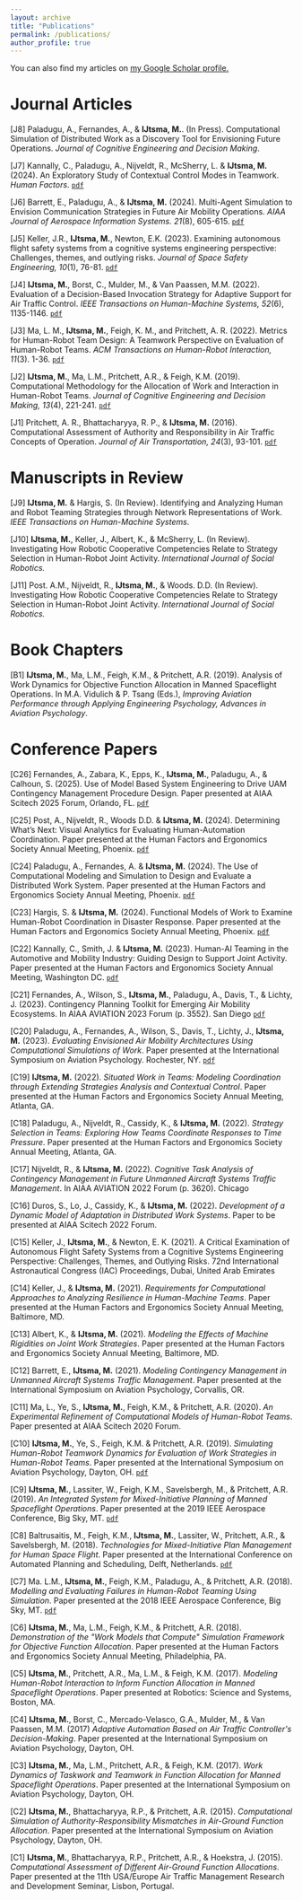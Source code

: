 ```yaml
---
layout: archive
title: "Publications"
permalink: /publications/
author_profile: true
---
```

You can also find my articles on <u><a href="https://scholar.google.com/citations?user=CepXXxYAAAAJ&hl=en">my Google Scholar profile</a>.</u>

# Journal Articles
\[J8\] Paladugu, A., Fernandes, A., & **IJtsma, M.**. (In Press). Computational Simulation of Distributed Work as a Discovery Tool for Envisioning Future Operations. *Journal of Cognitive Engineering and Decision Making*.

\[J7\] Kannally, C., Paladugu, A., Nijveldt, R., McSherry, L. & **IJtsma, M.** (2024). An Exploratory Study of Contextual Control Modes in Teamwork. *Human Factors*. [`pdf`](https://doi.org/10.1177/00187208241292669)

\[J6\] Barrett, E., Paladugu, A., & **IJtsma, M.** (2024). Multi-Agent Simulation to Envision Communication Strategies in Future Air Mobility Operations. *AIAA Journal of Aerospace Information Systems. 21*(8), 605-615. [`pdf`](https://doi.org/10.2514/1.I011239)

\[J5\] Keller, J.R., **IJtsma, M.**, Newton, E.K. (2023). Examining autonomous flight safety systems from a cognitive systems engineering perspective: Challenges, themes, and outlying risks. *Journal of Space Safety Engineering, 10*(1), 76-81. [`pdf`](ttps://doi.org/10.1016/j.jsse.2022.11.005)

\[J4\] **IJtsma, M.**, Borst, C., Mulder, M., & Van Paassen, M.M. (2022). Evaluation of a Decision-Based Invocation Strategy for Adaptive Support for Air Traffic Control. *IEEE Transactions on Human-Machine Systems, 52*(6), 1135-1146. [`pdf`](https://doi.org/10.1109/THMS.2022.3208817)

\[J3\] Ma, L. M., **IJtsma, M.**, Feigh, K. M., and Pritchett, A. R. (2022). Metrics for Human-Robot Team Design: A Teamwork Perspective on Evaluation of Human-Robot Teams. *ACM Transactions on Human-Robot Interaction, 11*(3). 1-36. [`pdf`](https://doi.org/10.1145/3522581)

\[J2\] **IJtsma, M.**, Ma, L.M., Pritchett, A.R., & Feigh, K.M. (2019). Computational Methodology for the Allocation of Work and Interaction in Human-Robot Teams. *Journal of Cognitive Engineering and Decision Making, 13*(4), 221-241. [`pdf`](https://doi.org/10.1177/1555343419869484)

\[J1\] Pritchett, A. R., Bhattacharyya, R. P., & **IJtsma, M.** (2016). Computational Assessment of Authority and Responsibility in Air Traffic Concepts of Operation. *Journal of Air Transportation, 24*(3), 93-101. [`pdf`](https://doi.org/10.2514/1.D0024)

# Manuscripts in Review

\[J9\] **IJtsma, M.** & Hargis, S. (In Review). Identifying and Analyzing Human and Robot Teaming Strategies through Network Representations of Work. *IEEE Transactions on Human-Machine Systems*.

\[J10\] **IJtsma, M.**, Keller, J., Albert, K., & McSherry, L. (In Review). Investigating How Robotic Cooperative Competencies Relate to Strategy Selection in Human-Robot Joint Activity. *International Journal of Social Robotics.*

\[J11\] Post. A.M., Nijveldt, R., **IJtsma, M.**, & Woods. D.D. (In Review). Investigating How Robotic Cooperative Competencies Relate to Strategy Selection in Human-Robot Joint Activity. *International Journal of Social Robotics.*

# Book Chapters
\[B1\] **IJtsma, M.**, Ma, L.M., Feigh, K.M., & Pritchett, A.R. (2019). Analysis of Work Dynamics for Objective Function Allocation in Manned Spaceflight Operations. In M.A. Vidulich & P. Tsang (Eds.), *Improving Aviation Performance through Applying Engineering Psychology, Advances in Aviation Psychology*.

# Conference Papers
\[C26\] Fernandes, A., Zabara, K., Epps, K., **IJtsma, M.**, Paladugu, A., & Calhoun, S. (2025). Use of Model Based System Engineering to Drive UAM Contingency Management Procedure Design. Paper presented at AIAA Scitech 2025 Forum, Orlando, FL. [`pdf`](https://doi.org/10.2514/6.2025-2529)

\[C25\] Post, A., Nijveldt, R., Woods D.D. & **IJtsma, M.** (2024). Determining What’s Next: Visual Analytics for Evaluating Human-Automation Coordination. Paper presented at the Human Factors and Ergonomics Society Annual Meeting, Phoenix. [`pdf`](https://doi.org/10.1177/10711813241276459)

\[C24\] Paladugu, A., Fernandes, A. & **IJtsma, M.** (2024). The Use of Computational Modeling and Simulation to Design and Evaluate a Distributed Work System. Paper presented at the Human Factors and Ergonomics Society Annual Meeting, Phoenix. [`pdf`](https://doi.org/10.1177/10711813241276450)

\[C23\] Hargis, S. & **IJtsma, M.** (2024). Functional Models of Work to Examine Human-Robot Coordination in Disaster Response. Paper presented at the Human Factors and Ergonomics Society Annual Meeting, Phoenix. [`pdf`](https://doi.org/10.1177/10711813241276478)

\[C22\] Kannally, C., Smith, J. & **IJtsma, M.** (2023). Human-AI Teaming in the Automotive and Mobility Industry: Guiding Design to Support Joint Activity. Paper presented at the Human Factors and Ergonomics Society Annual Meeting, Washington DC. [`pdf`](https://doi.org/10.1177/0959651812456333)

\[C21\] Fernandes, A., Wilson, S., **IJtsma, M.**, Paladugu, A., Davis, T., & Lichty, J. (2023). Contingency Planning Toolkit for Emerging Air Mobility Ecosystems. In AIAA AVIATION 2023 Forum (p. 3552). San Diego [`pdf`](https://doi.org/10.2514/6.2023-3552)

\[C20\] Paladugu, A., Fernandes, A., Wilson, S., Davis, T., Lichty, J., **IJtsma, M.** (2023). *Evaluating Envisioned Air Mobility Architectures Using Computational Simulations of Work*. Paper presented at the International Symposium on Aviation Psychology. Rochester, NY. [`pdf`](https://corescholar.libraries.wright.edu/cgi/viewcontent.cgi?article=1001&&context=isap_2023&&sei-redir=1&referer=https%253A%252F%252Fscholar.google.com%252Fscholar%253Fhl%253Den%2526as_sdt%253D0%25252C36%2526q%253DEvaluating%252BEnvisioned%252BAir%252BMobility%252BArchitectures%252BUsing%252BComputational%252BSimulations%252Bof%252BWork%2526btnG%253D#search=%22Evaluating%20Envisioned%20Air%20Mobility%20Architectures%20Using%20Computational%20Simulations%20Work%22)

\[C19\] **IJtsma, M.** (2022). *Situated Work in Teams: Modeling Coordination through Extending Strategies Analysis and Contextual Control*. Paper presented at the Human Factors and Ergonomics Society Annual Meeting, Atlanta, GA.

\[C18\] Paladugu, A., Nijveldt, R., Cassidy, K., & **IJtsma, M.** (2022). *Strategy Selection in Teams: Exploring How Teams Coordinate Responses to Time Pressure*. Paper presented at the Human Factors and Ergonomics Society Annual Meeting, Atlanta, GA.

\[C17\] Nijveldt, R., & **IJtsma, M.** (2022). *Cognitive Task Analysis of Contingency Management in Future Unmanned Aircraft Systems Traffic Management*. In AIAA AVIATION 2022 Forum (p. 3620). Chicago  

\[C16\] Duros, S., Lo, J., Cassidy, K., & **IJtsma, M.** (2022). *Development of a Dynamic Model of Adaptation in Distributed Work Systems*. Paper to be presented at AIAA Scitech 2022 Forum.

\[C15\] Keller, J., **IJtsma, M.**, & Newton, E. K. (2021). A Critical Examination of Autonomous Flight Safety Systems from a Cognitive Systems Engineering Perspective: Challenges, Themes, and Outlying Risks. 72nd International Astronautical Congress (IAC) Proceedings, Dubai, United Arab Emirates

\[C14\] Keller, J., & **IJtsma, M.** (2021). *Requirements for Computational Approaches to Analyzing Resilience in Human-Machine Teams*. Paper presented at the Human Factors and Ergonomics Society Annual Meeting, Baltimore, MD.

\[C13\] Albert, K., & **IJtsma, M.** (2021). *Modeling the Effects of Machine Rigidities on Joint Work Strategies*. Paper presented at the Human Factors and Ergonomics Society Annual Meeting, Baltimore, MD.

\[C12\] Barrett, E., **IJtsma, M.** (2021). *Modeling Contingency Management in Unmanned Aircraft Systems Traffic Management*. Paper presented at the International Symposium on Aviation Psychology, Corvallis, OR.

\[C11\] Ma, L., Ye, S., **IJtsma, M.**, Feigh, K.M., & Pritchett, A.R. (2020). *An Experimental Refinement of Computational Models of Human-Robot Teams*. Paper presented at AIAA Scitech 2020 Forum.

\[C10\] **IJtsma, M.**, Ye, S., Feigh, K.M. & Pritchett, A.R. (2019). *Simulating Human-Robot Teamwork Dynamics for Evaluation of Work Strategies in Human-Robot Teams*. Paper presented at the International Symposium on Aviation Psychology, Dayton, OH. [`pdf`](https://corescholar.libraries.wright.edu/cgi/viewcontent.cgi?article=1017&context=isap_2019)

\[C9\] **IJtsma, M.**, Lassiter, W., Feigh, K.M., Savelsbergh, M., & Pritchett, A.R. (2019). *An Integrated System for Mixed-Initiative Planning of Manned Spaceflight Operations*. Paper presented at the 2019 IEEE Aerospace Conference, Big Sky, MT. [`pdf`](https://ieeexplore.ieee.org/document/8741566)

\[C8\] Baltrusaitis, M., Feigh, K.M., **IJtsma, M.**, Lassiter, W., Pritchett, A.R., & Savelsbergh, M. (2018). *Technologies for Mixed-Initiative Plan Management for Human Space Flight*. Paper presented at the International Conference on Automated Planning and Scheduling, Delft, Netherlands. [`pdf`](https://xaip.mybluemix.net/papers/UISP_2018_1.pdf)

\[C7\] Ma. L.M., **IJtsma, M.**, Feigh, K.M., Paladugu, A., & Pritchett, A.R. (2018). *Modelling and Evaluating Failures in Human-Robot Teaming Using Simulation*. Paper presented at the 2018 IEEE Aerospace Conference, Big Sky, MT. [`pdf`](
https://ieeexplore.ieee.org/document/8396581)

\[C6\] **IJtsma, M.**, Ma, L.M., Feigh, K.M., & Pritchett, A.R. (2018). *Demonstration of the "Work Models that Compute" Simulation Framework for Objective Function Allocation*. Paper presented at the Human Factors and Ergonomics Society Annual Meeting, Philadelphia, PA.

\[C5\] **IJtsma, M.**, Pritchett, A.R., Ma, L.M., & Feigh, K.M. (2017). *Modeling Human-Robot Interaction to Inform Function Allocation in Manned Spaceflight Operations*. Paper presented at Robotics: Science and Systems, Boston, MA.

\[C4\] **IJtsma, M.**, Borst, C., Mercado-Velasco, G.A., Mulder, M., & Van Paassen, M.M. (2017) *Adaptive Automation Based on Air Traffic Controller's Decision-Making*. Paper presented at the International Symposium on Aviation Psychology, Dayton, OH.

\[C3\] **IJtsma, M.**, Ma, L.M., Pritchett, A.R., & Feigh, K.M. (2017). *Work Dynamics of Taskwork and Teamwork in Function Allocation for Manned Spaceflight Operations*. Paper presented at the International Symposium on Aviation Psychology, Dayton, OH.

\[C2\] **IJtsma, M.**, Bhattacharyya, R.P., & Pritchett, A.R. (2015). *Computational Simulation of Authority-Responsibility Mismatches in Air-Ground Function Allocation*. Paper presented at the International Symposium on Aviation Psychology, Dayton, OH.

\[C1\] **IJtsma, M.**, Bhattacharyya, R.P., Pritchett, A.R., & Hoekstra, J. (2015). *Computational Assessment of Different Air-Ground Function Allocations*. Paper presented at the 11th USA/Europe Air Traffic Management Research and Development Seminar, Lisbon, Portugal.